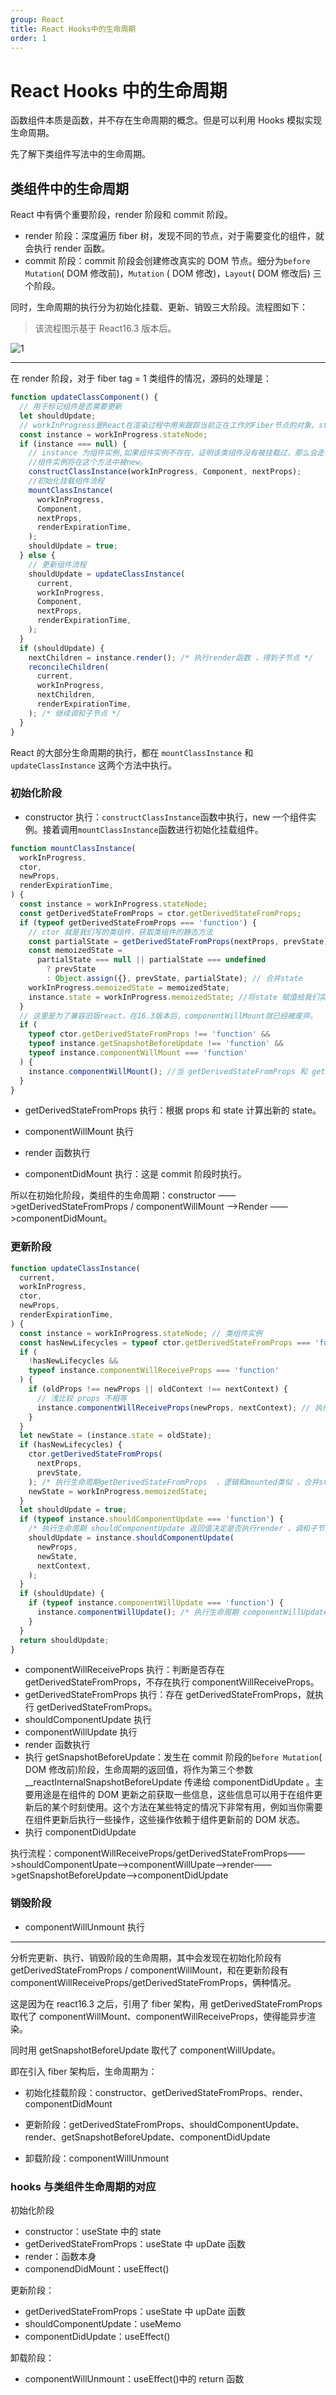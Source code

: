 ```yaml
---
group: React
title: React Hooks中的生命周期
order: 1
---
```


# React Hooks 中的生命周期

函数组件本质是函数，并不存在生命周期的概念。但是可以利用 Hooks 模拟实现生命周期。

先了解下类组件写法中的生命周期。

## 类组件中的生命周期

React 中有俩个重要阶段，render 阶段和 commit 阶段。

- render 阶段：深度遍历 fiber 树，发现不同的节点，对于需要变化的组件，就会执行 render 函数。
- commit 阶段：commit 阶段会创建修改真实的 DOM 节点。细分为`before Mutation`( DOM 修改前)，`Mutation` ( DOM 修改)，`Layout`( DOM 修改后) 三个阶段。

同时，生命周期的执行分为初始化挂载、更新、销毁三大阶段。流程图如下：

> 该流程图示基于 React16.3 版本后。

![1](../../public/images/react1.png)

---

在 render 阶段，对于 fiber tag = 1 类组件的情况，源码的处理是：

```js
function updateClassComponent() {
  // 用于标记组件是否需要更新
  let shouldUpdate;
  // workInProgress是React在渲染过程中用来跟踪当前正在工作的Fiber节点的对象。stateNode 是 fiber 指向 类组件实例的指针。
  const instance = workInProgress.stateNode;
  if (instance === null) {
    // instance 为组件实例,如果组件实例不存在，证明该类组件没有被挂载过，那么会走初始化流程
    //组件实例将在这个方法中被new。
    constructClassInstance(workInProgress, Component, nextProps);
    //初始化挂载组件流程
    mountClassInstance(
      workInProgress,
      Component,
      nextProps,
      renderExpirationTime,
    );
    shouldUpdate = true;
  } else {
    // 更新组件流程
    shouldUpdate = updateClassInstance(
      current,
      workInProgress,
      Component,
      nextProps,
      renderExpirationTime,
    );
  }
  if (shouldUpdate) {
    nextChildren = instance.render(); /* 执行render函数 ，得到子节点 */
    reconcileChildren(
      current,
      workInProgress,
      nextChildren,
      renderExpirationTime,
    ); /* 继续调和子节点 */
  }
}
```

React 的大部分生命周期的执行，都在 `mountClassInstance` 和`updateClassInstance` 这两个方法中执行。

### 初始化阶段

- constructor 执行：`constructClassInstance`函数中执行，new 一个组件实例。接着调用`mountClassInstance`函数进行初始化挂载组件。

```js
function mountClassInstance(
  workInProgress,
  ctor,
  newProps,
  renderExpirationTime,
) {
  const instance = workInProgress.stateNode;
  const getDerivedStateFromProps = ctor.getDerivedStateFromProps;
  if (typeof getDerivedStateFromProps === 'function') {
    // ctor 就是我们写的类组件，获取类组件的静态方法
    const partialState = getDerivedStateFromProps(nextProps, prevState); // 这个时候执行 getDerivedStateFromProps 生命周期 ，得到将合并的state
    const memoizedState =
      partialState === null || partialState === undefined
        ? prevState
        : Object.assign({}, prevState, partialState); // 合并state
    workInProgress.memoizedState = memoizedState;
    instance.state = workInProgress.memoizedState; //将state 赋值给我们实例上，instance.state  就是我们在组件中 this.state获取的state
  }
  // 这里是为了兼容旧版react，在16.3版本后，componentWillMount就已经被废弃。
  if (
    typeof ctor.getDerivedStateFromProps !== 'function' &&
    typeof instance.getSnapshotBeforeUpdate !== 'function' &&
    typeof instance.componentWillMount === 'function'
  ) {
    instance.componentWillMount(); //当 getDerivedStateFromProps 和 getSnapshotBeforeUpdate 不存在的时候 ，执行 componentWillMount*/
  }
}
```

- getDerivedStateFromProps 执行：根据 props 和 state 计算出新的 state。

- componentWillMount 执行

- render 函数执行

- componentDidMount 执行：这是 commit 阶段时执行。

所以在初始化阶段，类组件的生命周期：constructor ——>getDerivedStateFromProps / componentWillMount ——>Render ——>componentDidMount。

### 更新阶段

```js
function updateClassInstance(
  current,
  workInProgress,
  ctor,
  newProps,
  renderExpirationTime,
) {
  const instance = workInProgress.stateNode; // 类组件实例
  const hasNewLifecycles = typeof ctor.getDerivedStateFromProps === 'function'; // 判断是否具有 getDerivedStateFromProps 生命周期
  if (
    !hasNewLifecycles &&
    typeof instance.componentWillReceiveProps === 'function'
  ) {
    if (oldProps !== newProps || oldContext !== nextContext) {
      // 浅比较 props 不相等
      instance.componentWillReceiveProps(newProps, nextContext); // 执行生命周期 componentWillReceiveProps
    }
  }
  let newState = (instance.state = oldState);
  if (hasNewLifecycles) {
    ctor.getDerivedStateFromProps(
      nextProps,
      prevState,
    ); /* 执行生命周期getDerivedStateFromProps  ，逻辑和mounted类似 ，合并state  */
    newState = workInProgress.memoizedState;
  }
  let shouldUpdate = true;
  if (typeof instance.shouldComponentUpdate === 'function') {
    /* 执行生命周期 shouldComponentUpdate 返回值决定是否执行render ，调和子节点 */
    shouldUpdate = instance.shouldComponentUpdate(
      newProps,
      newState,
      nextContext,
    );
  }
  if (shouldUpdate) {
    if (typeof instance.componentWillUpdate === 'function') {
      instance.componentWillUpdate(); /* 执行生命周期 componentWillUpdate  */
    }
  }
  return shouldUpdate;
}
```

- componentWillReceiveProps 执行：判断是否存在 getDerivedStateFromProps，不存在执行 componentWillReceiveProps。
- getDerivedStateFromProps 执行：存在 getDerivedStateFromProps，就执行 getDerivedStateFromProps。
- shouldComponentUpdate 执行
- componentWillUpdate 执行
- render 函数执行
- 执行 getSnapshotBeforeUpdate：发生在 commit 阶段的`before Mutation`( DOM 修改前)阶段，生命周期的返回值，将作为第三个参数 \_\_reactInternalSnapshotBeforeUpdate 传递给 componentDidUpdate 。主要用途是在组件的 DOM 更新之前获取一些信息，这些信息可以用于在组件更新后的某个时刻使用。这个方法在某些特定的情况下非常有用，例如当你需要在组件更新后执行一些操作，这些操作依赖于组件更新前的 DOM 状态。
- 执行 componentDidUpdate

执行流程：componentWillReceiveProps/getDerivedStateFromProps——>shouldComponentUpate——>componentWillUpate——>render——>getSnapshotBeforeUpdate——>componentDidUpdate

### 销毁阶段

- componentWillUnmount 执行

---

分析完更新、执行、销毁阶段的生命周期，其中会发现在初始化阶段有 getDerivedStateFromProps / componentWillMount，和在更新阶段有 componentWillReceiveProps/getDerivedStateFromProps，俩种情况。

这是因为在 react16.3 之后，引用了 fiber 架构，用 getDerivedStateFromProps 取代了 componentWillMount、componentWillReceiveProps，使得能异步渲染。

同时用 getSnapshotBeforeUpdate 取代了 componentWillUpdate。

即在引入 fiber 架构后，生命周期为：

- 初始化挂载阶段：constructor、getDerivedStateFromProps、render、componentDidMount
- 更新阶段：getDerivedStateFromProps、shouldComponentUpdate、render、getSnapshotBeforeUpdate、componentDidUpdate

- 卸载阶段：componentWillUnmount

### hooks 与类组件生命周期的对应

初始化阶段

- constructor：useState 中的 state
- getDerivedStateFromProps：useState 中 upDate 函数
- render：函数本身
- componendDidMount：useEffect()

更新阶段：

- getDerivedStateFromProps：useState 中 upDate 函数
- shouldComponentUpdate：useMemo
- componentDidUpdate：useEffect()

卸载阶段：

- componentWillUnmount：useEffect()中的 return 函数
